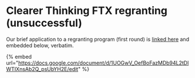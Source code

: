 # Clearer Thinking FTX regranting (unsuccessful)

Our brief application to a regranting program (first round) is [linked here](https://docs.google.com/document/d/1UOGwV\_OefBoFazMDb94L2tDlWTIXnsAb2Q\_psUbYH2E/edit) and embedded below, verbatim.

{% embed url="https://docs.google.com/document/d/1UOGwV_OefBoFazMDb94L2tDlWTIXnsAb2Q_psUbYH2E/edit" %}
